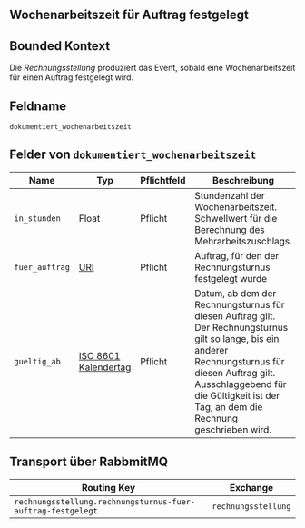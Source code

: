 ## Wochenarbeitszeit für Auftrag festgelegt

## Bounded Kontext

Die _Rechnungsstellung_ produziert das Event, sobald eine Wochenarbeitszeit für einen Auftrag festgelegt wird.

## Feldname

`dokumentiert_wochenarbeitszeit`

## Felder von `dokumentiert_wochenarbeitszeit`

| Name | Typ  | Pflichtfeld  | Beschreibung  |
|---|---|---|---|
| `in_stunden` | Float  | Pflicht  | Stundenzahl der Wochenarbeitszeit. Schwellwert für die Berechnung des Mehrarbeitszuschlags. |
| `fuer_auftrag`  | [URI](https://tools.ietf.org/html/rfc3986)  | Pflicht  | Auftrag, für den der Rechnungsturnus festgelegt wurde |
| `gueltig_ab`  | [ISO 8601 Kalendertag](https://en.wikipedia.org/wiki/ISO_8601)  | Pflicht  | Datum, ab dem der Rechnungsturnus für diesen Auftrag gilt. Der Rechnungsturnus gilt so lange, bis ein anderer Rechnungsturnus für diesen Auftrag gilt. Ausschlaggebend für die Gültigkeit ist der Tag, an dem die Rechnung geschrieben wird. |


## Transport über RabbmitMQ

| Routing Key  | Exchange  |
|---|---|
| `rechnungsstellung.rechnungsturnus-fuer-auftrag-festgelegt` | `rechnungsstellung`  |
